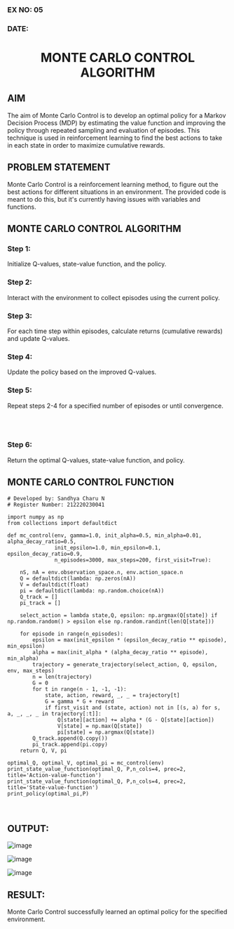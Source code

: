 ### EX NO: 05
### DATE:
# <p align="center">MONTE CARLO CONTROL ALGORITHM</p>

## AIM
The aim of Monte Carlo Control is to develop an optimal policy for a Markov Decision Process (MDP) by estimating the value function and improving the policy through repeated sampling and evaluation of episodes. This technique is used in reinforcement learning to find the best actions to take in each state in order to maximize cumulative rewards.

## PROBLEM STATEMENT
Monte Carlo Control is a reinforcement learning method, to figure out the best actions for different situations in an environment. The provided code is meant to do this, but it's currently having issues with variables and functions.

## MONTE CARLO CONTROL ALGORITHM
### Step 1:
Initialize Q-values, state-value function, and the policy.

### Step 2:
Interact with the environment to collect episodes using the current policy.

### Step 3:
For each time step within episodes, calculate returns (cumulative rewards) and update Q-values.

### Step 4:
Update the policy based on the improved Q-values.

### Step 5:
Repeat steps 2-4 for a specified number of episodes or until convergence.

<br>
<br>

### Step 6:
Return the optimal Q-values, state-value function, and policy.

## MONTE CARLO CONTROL FUNCTION
```python3
# Developed by: Sandhya Charu N
# Register Number: 212220230041

import numpy as np
from collections import defaultdict

def mc_control(env, gamma=1.0, init_alpha=0.5, min_alpha=0.01, alpha_decay_ratio=0.5,
               init_epsilon=1.0, min_epsilon=0.1, epsilon_decay_ratio=0.9,
               n_episodes=3000, max_steps=200, first_visit=True):

    nS, nA = env.observation_space.n, env.action_space.n
    Q = defaultdict(lambda: np.zeros(nA))
    V = defaultdict(float)
    pi = defaultdict(lambda: np.random.choice(nA))
    Q_track = []
    pi_track = []

    select_action = lambda state,Q, epsilon: np.argmax(Q[state]) if np.random.random() > epsilon else np.random.randint(len(Q[state]))

    for episode in range(n_episodes):
        epsilon = max(init_epsilon * (epsilon_decay_ratio ** episode), min_epsilon)
        alpha = max(init_alpha * (alpha_decay_ratio ** episode), min_alpha)
        trajectory = generate_trajectory(select_action, Q, epsilon, env, max_steps)
        n = len(trajectory)
        G = 0
        for t in range(n - 1, -1, -1):
            state, action, reward, _, _ = trajectory[t]
            G = gamma * G + reward
            if first_visit and (state, action) not in [(s, a) for s, a, _, _, _ in trajectory[:t]]:
                Q[state][action] += alpha * (G - Q[state][action])
                V[state] = np.max(Q[state])
                pi[state] = np.argmax(Q[state])
        Q_track.append(Q.copy())
        pi_track.append(pi.copy)
    return Q, V, pi

optimal_Q, optimal_V, optimal_pi = mc_control(env)
print_state_value_function(optimal_Q, P,n_cols=4, prec=2, title='Action-value-function')
print_state_value_function(optimal_Q, P,n_cols=4, prec=2, title='State-value-function')
print_policy(optimal_pi,P)
```

<br>

## OUTPUT:
![image](https://github.com/Sandhyacharu/monte-carlo-control/assets/75235167/a22c29d6-77de-4529-bee6-f40972d6b0e0)

![image](https://github.com/Sandhyacharu/monte-carlo-control/assets/75235167/22da95e2-0905-4d4f-8166-4f8131217746)

![image](https://github.com/Sandhyacharu/monte-carlo-control/assets/75235167/312a0d6d-b57c-441a-a7ab-75c6a2d4118f)

## RESULT:
Monte Carlo Control successfully learned an optimal policy for the specified environment.
